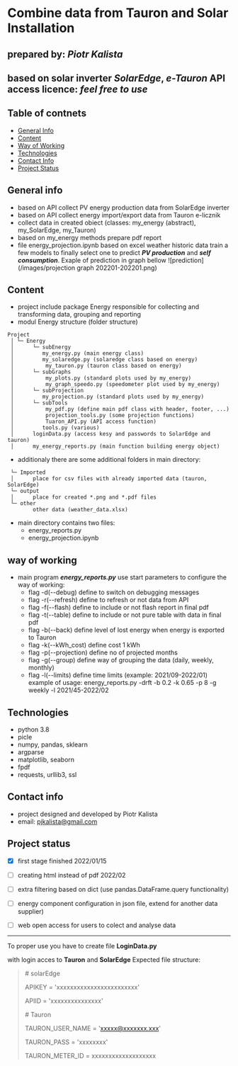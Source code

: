 # Combine data from Tauron and Solar Installation
## prepared by: *Piotr Kalista*

based on solar inverter *SolarEdge*, *e-Tauron* **API** access
licence: *feel free to use*
---------------------------------------------------------
## Table of contnets
* [General Info](#general-info)
* [Content](#content)
* [Way of Working](#way-of-working)
* [Technologies](#technologies)
* [Contact Info](#contact-info)
* [Project Status](#project-status)

## General info
* based on API collect PV energy production data from SolarEdge inverter 
* based on API collect energy import/export data from Tauron e-licznik 
* collect data in created obiect (classes: my_energy (abstract), my_SolarEdge, my_Tauron) 
* based on my_energy methods prepare pdf report 
* file energy_projection.ipynb based on excel weather historic data train a few models to finally select one to predict ***PV production*** and ***self consumption***. Exaple of prediction in graph bellow 
![prediction](/images/projection graph 202201-202201.png)

## Content
* project include package Energy responsible for collecting and transforming data, grouping and reporting
* modul Energy structure (folder structure)
```
Project
 │ └─ Energy
 │      └─ subEnergy
 │         my_energy.py (main energy class)
 │         my_solaredge.py (solaredge class based on energy)
 │          my_tauron.py (tauron class based on energy)
 │      └─ subGraphs
 │          my_plots.py (standard plots used by my_energy)
 │          my_graph_speedo.py (speedometer plot used by my_energy)
 │      └─ subProjection
 │         my_projection.py (standard plots used by my_energy)
 │      └─ subTools
 │          my_pdf.py (define main pdf class with header, footer, ...)
 │          projection_tools.py (some projection functions)
 │          Tuaron_API.py (API access function)
 │         tools.py (various)
 │      loginData.py (access kesy and passwords to SolarEdge and tauron)
 │      my_energy_reports.py (main function building energy object)
```
* additionaly there are some additional folders in main directory:
```
 └─ Imported 
 │      place for csv files with already imported data (tauron, SolarEdge)
 └─ output 
 │      place for created *.png and *.pdf files
 └─ other
        other data (weather_data.xlsx)
```
* main directory contains two files:
    * energy_reports.py
    * energy_projection.ipynb

## way of working
* main program ***energy_reports.py*** use start parameters to configure the way of working:
    * flag -d(--debug) define to switch on debugging messages
    * flag -r(--refresh) define to refresh or not data from API
    * flag -f(--flash) define to include or not flash report in final pdf
    * flag -t(--table) define to include or not pure table with data in final pdf
    * flag -b(--back) define level of lost energy when energy is exported to Tauron
    * flag -k(--kWh_cost) define cost 1 kWh
    * flag -p(--projection) define no of projected months
    * flag -g(--group) define way of grouping the data (daily, weekly, monthly)
    * flag -l(--limits) define time limits (example: 2021/09-2022/01)
    example of usage: energy_reports.py -drft -b 0.2 -k 0.65 -p 8 -g weekly -l 2021/45-2022/02
## Technologies
* python 3.8
* picle
* numpy, pandas, sklearn
* argparse
* matplotlib, seaborn
* fpdf
* requests, urllib3, ssl

## Contact info
* project designed and developed by Piotr Kalista
* email: pjkalista@gmail.com

## Project status
- [x] first stage finished 2022/01/15
- [ ] creating html instead of pdf 2022/02
- [ ] extra filtering based on dict (use pandas.DataFrame.query functionality)
- [ ] energy component configuration in json file, extend for another data supplier)
- [ ] web open access for users to colect and analyse data


----


To proper use you have to create file **LoginData.py**

with login acces to **Tauron** and **SolarEdge**
Expected file structure:
> 
> \# solarEdge 
>
> APIKEY = 'xxxxxxxxxxxxxxxxxxxxxxxx'
>
> APIID = 'xxxxxxxxxxxxxxx'
>
> \# Tauron
>
> TAURON_USER_NAME = 'xxxxx@xxxxxxx.xxx'
>
> TAURON_PASS = 'xxxxxxxx'
>
> TAURON_METER_ID = xxxxxxxxxxxxxxxxxxx 




